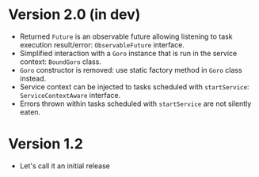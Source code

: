 Version 2.0 (in dev)
====================
- Returned `Future` is an observable future allowing listening to task execution result/error:
  `ObservableFuture` interface.
- Simplified interaction with a `Goro` instance that is run in the service context:
  `BoundGoro` class.
- `Goro` constructor is removed: use static factory method in `Goro` class instead.
- Service context can be injected to tasks scheduled with `startService`:
  `ServiceContextAware` interface.
- Errors thrown within tasks scheduled with `startService` are not silently eaten.

Version 1.2
===========

- Let's call it an initial release
